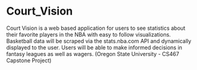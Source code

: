 # Court_Vision
Court Vision is a web based application for users to see statistics about their favorite players in the NBA with easy to follow visualizations. Basketball data will be scraped via the stats.nba.com API and dynamically displayed to the user. Users will be able to make informed decisions in fantasy leagues as well as wagers. (Oregon State University - CS467 Capstone Project)
